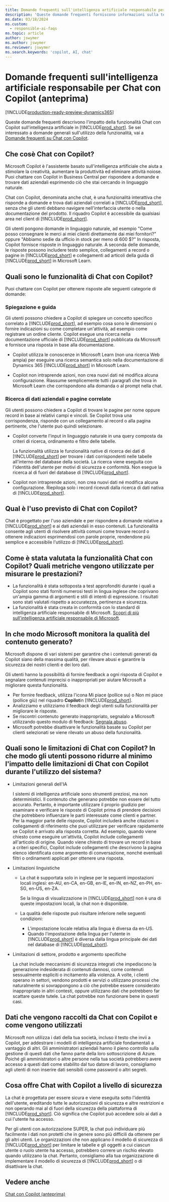 ```yaml
---
title: Domande frequenti sull'intelligenza artificiale responsabile per Chat con Copilot (anteprima)
description: 'Queste domande frequenti forniscono informazioni sulla tecnologia di IA utilizzata per chattare con Copilot in Business Central. Includono considerazioni e dettagli chiave su come viene utilizzata l''intelligenza artificiale, come è stata testata e valutata ed eventuali limitazioni specifiche.'
ms.date: 03/18/2024
ms.custom:
  - responsible-ai-faqs
ms.topic: article
author: jswymer
ms.author: jswymer
ms.reviewer: jswymer
ms.search.keywords: 'copilot, AI, chat'
---
```

# <a name="responsible-ai-faq-for-chat-with-copilot-preview"></a>Domande frequenti sull'intelligenza artificiale responsabile per Chat con Copilot (anteprima)

[!INCLUDE[production-ready-preview-dynamics365](includes/production-ready-preview-dynamics365.md)]

Queste domande frequenti descrivono l'impatto della funzionalità Chat con Copilot sull'intelligenza artificiale in [!INCLUDE[prod_short](includes/prod_short.md)]. Se sei interessato a domande generali sull'utilizzo della funzionalità, vai a [ Domande frequenti su Chat con Copilot](chat-with-copilot-faq.md).

## <a name="what-is-chat-with-copilot"></a>Che cosè Chat con Copilot?

Microsoft Copilot è l'assistente basato sull'intelligenza artificiale che aiuta a stimolare la creatività, aumentare la produttività ed eliminare attività noiose. Puoi chattare con Copilot in Business Central per rispondere a domande e trovare dati aziendali esprimendo ciò che stai cercando in linguaggio naturale.

Chat con Copilot, denominata anche chat, è una funzionalità interattiva che risponde a domande e trova dati aziendali correlati a [!INCLUDE[prod_short](includes/prod_short.md)], senza che gli utenti debbano navigare nell'interfaccia utente o nella documentazione del prodotto. Il riquadro Copilot è accessibile da qualsiasi area nel client di [!INCLUDE[prod_short](includes/prod_short.md)].

Gli utenti pongono domande in linguaggio naturale, ad esempio "Come posso consegnare le merci ai miei clienti direttamente dai miei fornitori?" oppure "Abbiamo sedie da ufficio in stock per meno di 600 $?" In risposta, Copilot fornisce risposte in linguaggio naturale. A seconda delle domande, le risposte possono includere testo semplice, collegamenti a record o pagine in [!INCLUDE[prod_short](includes/prod_short.md)] e collegamenti ad articoli della guida di [!INCLUDE[prod_short](includes/prod_short.md)] in Microsoft Learn.

## <a name="what-are-capabilities-of-chat-with-copilot"></a>Quali sono le funzionalità di Chat con Copilot?

Puoi chattare con Copilot per ottenere risposte alle seguenti categorie di domande:

### <a name="explain-and-guide"></a>Spiegazione e guida

Gli utenti possono chiedere a Copilot di spiegare un concetto specifico correlato a [!INCLUDE[prod_short](includes/prod_short.md)], ad esempio cosa sono le dimensioni o fornire indicazioni su come completare un'attività, ad esempio come registrare un ordine cliente. Copilot esegue una ricerca nella documentazione ufficiale di [!INCLUDE[prod_short](includes/prod_short.md)] pubblicata da Microsoft e fornisce una risposta in base alla documentazione.

- Copilot utilizza le conoscenze in Microsoft Learn (non una ricerca Web ampia) per eseguire una ricerca semantica solo nella documentazione di Dynamics 365 [!INCLUDE[prod_short](includes/prod_short.md)] in Microsoft Learn.

- Copilot non intraprende azioni, non crea nuovi dati né modifica alcuna configurazione. Riassume semplicemente tutti i paragrafi che trova in Microsoft Learn che corrispondono alla domanda o al prompt nella chat.

### <a name="find-business-data-and-related-pages"></a>Ricerca di dati aziendali e pagine correlate

Gli utenti possono chiedere a Copilot di trovare le pagine per nome oppure record in base ai relativi campi e vincoli. Se Copilot trova una corrispondenza, risponde con un collegamento al record o alla pagina pertinente, che l'utente può quindi selezionare.

- Copilot converte l'input in linguaggio naturale in una query composta da criteri di ricerca, ordinamento e filtro delle tabelle.

  La funzionalità utilizza le funzionalità native di ricerca dei dati di [!INCLUDE[prod_short](includes/prod_short.md)] per trovare i dati corrispondenti nelle tabelle all'interno del database della società. La ricerca viene eseguita con l'identità dell'utente per motivi di sicurezza e conformità. Non esegue la ricerca al di fuori del database di [!INCLUDE[prod_short](includes/prod_short.md)].

- Copilot non intraprende azioni, non crea nuovi dati né modifica alcuna configurazione. Riepiloga solo i record ricevuti dalla ricerca di dati nativa di [!INCLUDE[prod_short](includes/prod_short.md)]. 

## <a name="what-is-the-intended-use-of-chat-with-copilot"></a>Qual è l'uso previsto di Chat con Copilot?

Chat è progettato per l'uso aziendale e per rispondere a domande relative a [!INCLUDE[prod_short](includes/prod_short.md)] e ai dati aziendali in esso contenuti. La funzionalità consente agli utenti di risolvere attività comuni come trovare record o ottenere indicazioni esprimendosi con parole proprie, rendendone più semplice e accessibile l'utilizzo di [!INCLUDE[prod_short](includes/prod_short.md)].

## <a name="how-was-chat-with-copilot-evaluated-what-metrics-are-used-to-measure-performance"></a>Come è stata valutata la funzionalità Chat con Copilot? Quali metriche vengono utilizzate per misurare le prestazioni?

- La funzionalità è stata sottoposta a test approfonditi durante i quali a Copilot sono stati forniti numerosi testi in lingua inglese che coprivano un'ampia gamma di argomenti e stili di intenti di espressione. I risultati sono stati valutati rispetto a accuratezza, pertinenza e sicurezza.
- La funzionalità è stata creata in conformità con lo standard di intelligenza artificiale responsabile di Microsoft. [Scopri di più sull'intelligenza artificiale responsabile di Microsoft](https://aka.ms/RAI).

## <a name="how-does-microsoft-monitor-the-quality-of-generated-content"></a>In che modo Microsoft monitora la qualità del contenuto generato?

Microsoft dispone di vari sistemi per garantire che i contenuti generati da Copilot siano della massima qualità, per rilevare abusi e garantire la sicurezza dei nostri clienti e dei loro dati.

Gli utenti hanno la possibilità di fornire feedback a ogni risposta di Copilot e segnalare contenuti imprecisi o inappropriati per aiutare Microsoft a migliorare questa funzionalità. 

- Per fornire feedback, utilizza l'icona Mi piace (pollice su) o Non mi piace (pollice giù) nel riquadro **Copilot**in [!INCLUDE[prod_short](includes/prod_short.md)].
- Analizziamo e utilizziamo il feedback degli utenti sulla funzionalità per migliorare le risposte.
- Se riscontri contenuto generato inappropriato, segnalalo a Microsoft utilizzando questo modulo di feedback: [Segnala abuso](https://go.microsoft.com/fwlink/?linkid=2249810).
- Microsoft potrebbe disattivare le funzionalità basate su Copilot per clienti selezionati se viene rilevato un abuso della funzionalità.

## <a name="what-are-the-limitations-of-chat-with-copilot-how-can-users-minimize-the-impact-of-the-chat-with-copilot-limitations-when-using-the-system"></a>Quali sono le limitazioni di Chat con Copilot? In che modo gli utenti possono ridurre al minimo l'impatto delle limitazioni di Chat con Copilot durante l'utilizzo del sistema?

- Limitazioni generali dell'IA

  I sistemi di intelligenza artificiale sono strumenti preziosi, ma non deterministici. Il contenuto che generano potrebbe non essere del tutto accurato. Pertanto, è importante utilizzare il proprio giudizio per esaminare e verificare le risposte di Copilot prima di prendere decisioni che potrebbero influenzare le parti interessate come clienti e partner. Per la maggior parte delle risposte, Copilot includerà anche citazioni o collegamenti di riferimento che puoi utilizzare per verificare rapidamente se Copilot è arrivato alla risposta corretta. Ad esempio, quando viene chiesto come eseguire un'attività, Copilot include collegamenti all'articolo di origine. Quando viene chiesto di trovare un record in base a criteri specifici, Copilot include collegamenti che descrivono la pagina elenco identificata come argomento di conversazione, nonché eventuali filtri o ordinamenti applicati per ottenere una risposta.

- Limitazioni linguistiche

  - La chat è supportata solo in inglese per le seguenti impostazioni locali inglesi: en-AU, en-CA, en-GB, en-IE, en-IN, en-NZ, en-PH, en-SG, en-US, en-ZA.

    Se la lingua di visualizzazione in [!INCLUDE[prod_short](includes/prod_short.md)] non è una di queste impostazioni locali, la chat non è disponibile.

  - La qualità delle risposte può risultare inferiore nelle seguenti condizioni:
    - L'impostazione locale relativa alla lingua è diversa da en-US.
    - Quando l'impostazione della lingua per l'utente in [!INCLUDE[prod_short](includes/prod_short.md)] è diversa dalla lingua principale dei dati nel database di [!INCLUDE[prod_short](includes/prod_short.md)].

- Limitazioni di settore, prodotto e argomento specifiche

   La chat include meccanismi di sicurezza integrati che impediscono la generazione indesiderata di contenuti dannosi, come contenuti sessualmente espliciti o incitamento alla violenza. A volte, i clienti operano in settori, vendono prodotti e servizi o utilizzano processi che naturalmente si sovrappongono a ciò che potrebbe essere considerato inappropriato in altri contesti, oppure utilizzano dati che potrebbero far scattare queste tutele. La chat potrebbe non funzionare bene in questi casi.

<!--## What operational factors and settings allow for effective and responsible use of the feature?-->

## <a name="what-data-does-chat-with-copilot-collect-and-how-is-it-used"></a>Dati che vengono raccolti da Chat con Copilot e come vengono utilizzati

Microsoft non utilizza i dati della tua società, incluso il testo che invii a Copilot, per addestrare i modelli di intelligenza artificiale fondamentali a vantaggio di altri. Gli amministratori aziendali hanno il pieno controllo sulla gestione di questi dati che fanno parte della loro sottoscrizione di Azure. Poiché gli amministratori o altre persone nella tua società potrebbero avere accesso a questi dati come stabilito dal tuo datore di lavoro, consigliamo agli utenti di non inserire dati sensibili come password o altri segreti.

## <a name="what-does-chat-with-copilot-offer-for-security"></a>Cosa offre Chat with Copilot a livello di sicurezza

La chat è progettata per essere sicura e viene eseguita sotto l'identità dell'utente, ereditando tutte le autorizzazioni di sicurezza e altre restrizioni e non operando mai al di fuori della sicurezza della piattaforma di [!INCLUDE[prod_short](includes/prod_short.md)]. Ciò significa che Copilot può accedere solo ai dati a cui l'utente ha accesso.

Per gli utenti con autorizzazione SUPER, la chat può individuare più facilmente i dati non protetti che in genere sono più difficili da ottenere per gli altri utenti. Le organizzazioni che non applicano il modello di sicurezza di [!INCLUDE[prod_short](includes/prod_short.md)] per limitare le tabelle e gli oggetti a cui ciascun utente o ruolo utente ha accesso, potrebbero correre un rischio elevato quando utilizzano la chat. Pertanto, consigliamo alla tua organizzazione di implementare il modello di sicurezza di [!INCLUDE[prod_short](includes/prod_short.md)] o di disattivare la chat.

## <a name="see-also"></a>Vedere anche

[Chat con Copilot (anteprima)](chat-with-copilot.md)

